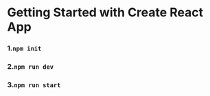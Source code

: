 # Getting Started with Create React App

### 1.`npm init`
### 2.`npm run dev`
### 3.`npm run start`
